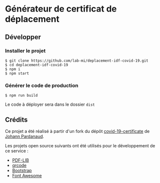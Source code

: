 # Générateur de certificat de déplacement

## Développer

### Installer le projet

```console
$ git clone https://github.com/lab-mi/deplacement-idf-covid-19.git
$ cd deplacement-idf-covid-19
$ npm i
$ npm start
```

### Générer le code de production

```console
$ npm run build
```

Le code à déployer sera dans le dossier `dist`

## Crédits

Ce projet a été réalisé à partir d'un fork du dépôt [covid-19-certificate](https://github.com/nesk/covid-19-certificate) de [Johann Pardanaud](https://github.com/nesk).

Les projets open source suivants ont été utilisés pour le développement de ce 
service :

- [PDF-LIB](https://pdf-lib.js.org/)
- [qrcode](https://github.com/soldair/node-qrcode)
- [Bootstrap](https://getbootstrap.com/)
- [Font Awesome](https://fontawesome.com/license)
